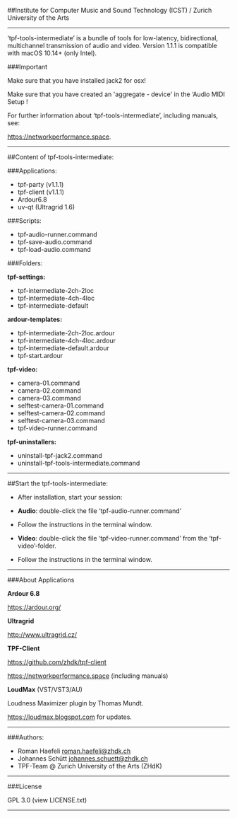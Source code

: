 ##Institute for Computer Music and Sound Technology (ICST) / Zurich University of the Arts

-----

‘tpf-tools-intermediate’ is a bundle of tools for low-latency, bidirectional, multichannel transmission of audio and video. 
Version 1.1.1 is compatible with macOS 10.14+ (only Intel).


###Important


Make sure that you have installed jack2 for osx!

Make sure that you have created an 'aggregate - device' in the ‘Audio MIDI Setup !

For further information about ‘tpf-tools-intermediate’, including manuals, 
see: 

<https://networkperformance.space>.


----


##Content of tpf-tools-intermediate:


###Applications:


- tpf-party (v1.1.1)
- tpf-client (v1.1.1)
- Ardour6.8
- uv-qt (Ultragrid 1.6)

###Scripts:

- tpf-audio-runner.command
- tpf-save-audio.command
- tpf-load-audio.command


###Folders:

**tpf-settings:**

- tpf-intermediate-2ch-2loc
- tpf-intermediate-4ch-4loc
- tpf-intermediate-default

**ardour-templates:**

- tpf-intermediate-2ch-2loc.ardour
- tpf-intermediate-4ch-4loc.ardour
- tpf-intermediate-default.ardour
- tpf-start.ardour

**tpf-video:**

- camera-01.command
- camera-02.command
- camera-03.command
- selftest-camera-01.command
- selftest-camera-02.command
- selftest-camera-03.command
- tpf-video-runner.command

**tpf-uninstallers:**

- uninstall-tpf-jack2.command
- uninstall-tpf-tools-intermediate.command


----


##Start the tpf-tools-intermediate:


- After installation, start your session:

- **Audio**: double-click the file ‘tpf-audio-runner.command’ 
 
- Follow the instructions in the terminal window.

- **Video**: double-click the file ‘tpf-video-runner.command’ from the ‘tpf-video’-folder. 

- Follow the instructions in the terminal window.

----

###About Applications


**Ardour 6.8**


<https://ardour.org/>


**Ultragrid**


<http://www.ultragrid.cz/> 


**TPF-Client**


<https://github.com/zhdk/tpf-client>

<https://networkperformance.space> (including manuals)


**LoudMax** (VST/VST3/AU)

Loudness Maximizer plugin by Thomas Mundt.

<https://loudmax.blogspot.com> for updates.
 

----

###Authors:

* Roman Haefeli <roman.haefeli@zhdk.ch>
* Johannes Schütt <johannes.schuett@zhdk.ch>
* TPF-Team @ Zurich University of the Arts (ZHdK)

-----

###License

GPL 3.0 (view LICENSE.txt)

-----
